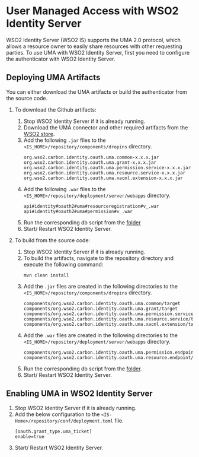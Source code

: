 # User Managed Access with WSO2 Identity Server

WSO2 Identity Server (WSO2 IS) supports the UMA 2.0 protocol, which allows a resource owner to easily share resources with other requesting parties. To use UMA with WSO2 Identity Server, first you need to configure the authenticator with WSO2 Identity Server.

## Deploying UMA Artifacts

You can either download the UMA artifacts or build the authenticator from the source code.

1. To download the Github artifacts:
   1. Stop WSO2 Identity Server if it is already running.
   2. Download the UMA connector and other required artifacts from the [WSO2 store](https://store.wso2.com/store/assets/isconnector/list).   
   3. Add the following `.jar` files to the `<IS_HOME>/repository/components/dropins` directory.
       ```
       org.wso2.carbon.identity.oauth.uma.common-x.x.x.jar
       org.wso2.carbon.identity.oauth.uma.grant-x.x.x.jar
       org.wso2.carbon.identity.oauth.uma.permission.service-x.x.x.jar
       org.wso2.carbon.identity.oauth.uma.resource.service-x.x.x.jar
       org.wso2.carbon.identity.oauth.uma.xacml.extension-x.x.x.jar
       ```
   4. Add the following `.war` files to the `<IS_HOME>/repository/deployment/server/webapps` directory.
       ```
       api#identity#oauth2#uma#resourceregistration#v_.war
       api#identity#oauth2#uma#permission#v_.war
       ```
   5. Run the corresponding db script from the [folder](../features/org.wso2.carbon.identity.oauth.uma.server.feature/resources/dbscripts)
   6. Start/ Restart WSO2 Identity Server.

2. To build from the source code:
   1. Stop WSO2 Identity Server if it is already running.
   2. To build the artifacts, navigate to the repository directory and execute the following command:
      ```
      mvn clean install
      ```
   3. Add the `.jar` files are created in the following directories to the `<IS_HOME>/repository/components/dropins` directory.
      ```
      components/org.wso2.carbon.identity.oauth.uma.common/target
      components/org.wso2.carbon.identity.oauth.uma.grant/target
      components/org.wso2.carbon.identity.oauth.uma.permission.service/target
      components/org.wso2.carbon.identity.oauth.uma.resource.service/target
      components/org.wso2.carbon.identity.oauth.uma.xacml.extension/target
      ```
   4. Add the `.war` files are created in the following directories to the `<IS_HOME>/repository/deployment/server/webapps` directory.
      ```
      components/org.wso2.carbon.identity.oauth.uma.permission.endpoint/target
      components/org.wso2.carbon.identity.oauth.uma.resource.endpoint/target 
      ```
   5. Run the corresponding db script from the [folder](../features/org.wso2.carbon.identity.oauth.uma.server.feature/resources/dbscripts).
   6. Start/ Restart WSO2 Identity Server.

## Enabling UMA in WSO2 Identity Server

1. Stop WSO2 Identity Server if it is already running.
2. Add the below configuration to the `<IS-Home>/repository/conf/deployment.toml` file.
    ```
   [oauth.grant_type.uma_ticket]
    enable=true
   ```
3. Start/ Restart WSO2 Identity Server.


